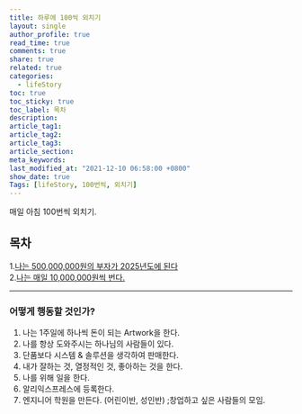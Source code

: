 ```yaml
---
title: 하루에 100씩 외치기
layout: single
author_profile: true
read_time: true
comments: true
share: true
related: true
categories:
  - lifeStory
toc: true
toc_sticky: true
toc_label: 목차
description:
article_tag1:
article_tag2:
article_tag3:
article_section:
meta_keywords:
last_modified_at: "2021-12-10 06:58:00 +0800"
show_date: true
Tags: [lifeStory, 100번씩, 외치기]
---
```


매일 아침 100번씩 외치기.

## 목차

1.[나는 500,000,000원의 부자가 2025년도에 된다](###어떻게-행동할-것인가?)<br> 2.[나는 매일 10,000,000원씩 번다.](#)

---

### 어떻게 행동할 것인가?

1. 나는 1주일에 하나씩 돈이 되는 Artwork을 한다.
2. 나를 항상 도와주시는 하나님의 사람들이 있다.
3. 단품보다 시스템 & 솔루션을 생각하여 판매한다.
4. 내가 잘하는 것, 열정적인 것, 좋아하는 것을 한다.
5. 나를 위해 일을 한다.
6. 알리익스프레스에 등록한다.
7. 엔지니어 학원을 만든다. (어린이반, 성인반)
   ;창업하고 싶은 사람들의 모임.
